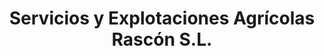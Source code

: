 ---
title: "Servicios y Explotaciones Agrícolas Rascón S.L."
url: /baeza/servicios-y-explotaciones-agricolas-rascon-s-l/
shop: Garten-Center
---